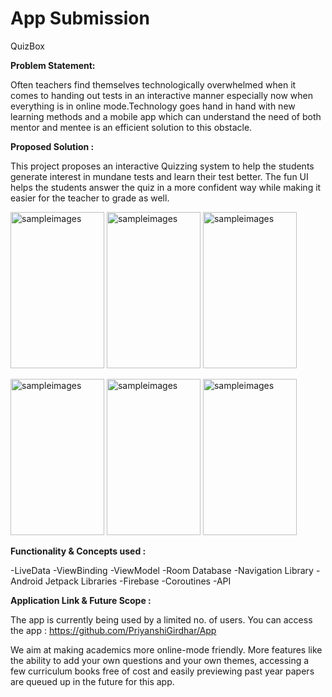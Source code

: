 # App Submission

QuizBox

<b> Problem Statement: </b>

Often teachers find themselves technologically overwhelmed when it comes to handing out tests in an interactive manner especially now when everything is in online mode.Technology  goes hand in hand with new learning methods and a mobile app which can understand the need of both mentor and mentee is an efficient solution to this obstacle.

<b> Proposed Solution : </b>

This project proposes an interactive Quizzing system to help the students generate interest in mundane tests and learn their test better. The fun UI helps the students answer the quiz in a more confident way while making it easier for the teacher to grade as well. 

<img width="150" height="250" alt="sampleimages" src="https://i.postimg.cc/y80hPMwH/1.jpg">      <img width="150" height="250" alt="sampleimages" src="https://i.postimg.cc/PqtDMPWW/2.jpg">       <img width="150" height="250" alt="sampleimages" src="https://i.postimg.cc/rFXNryPJ/3.jpg">

<img width="150" height="250" alt="sampleimages" src="https://i.postimg.cc/LXgjJGkw/4.jpg">      <img width="150" height="250" alt="sampleimages" src="https://i.postimg.cc/g0nZ717j/5.jpg">      <img width="150" height="250" alt="sampleimages" src="https://i.postimg.cc/jqzJBHMH/6.jpg">
    	  	
<b> Functionality & Concepts used : </b>

-LiveData
-ViewBinding 
-ViewModel
-Room Database
-Navigation Library
-Android Jetpack Libraries
-Firebase
-Coroutines
-API

<b> Application Link & Future Scope : </b>

The app is currently being used by a limited no. of users. You can access the app : https://github.com/PriyanshiGirdhar/App

We aim at making academics more online-mode friendly. More features like the ability to add your own questions and your own themes, accessing a few curriculum books free of cost and easily previewing past year papers are queued up in the future for this app.
